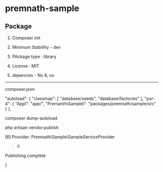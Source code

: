 # premnath-sample

Package
-------

1. Composer init

2. Minimum Stabiility - dev

3. PAckage type : library

4. License : MIT

5. depencies - No
6, no

---------------------------
composer.json

"autoload": {
        "classmap": [
            "database/seeds",
            "database/factories"
        ],
        "psr-4": {
            "App\\": "app/",
            "Premanth\\Sample\\": "packages/premnath/sample/src"
        }
    },


composer dump-autoload


php artisan vendor:publish

[6] Provider: Premnath\Sample\SampleServiceProvider

> 6

Publishing complete




}
